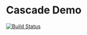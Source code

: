 # Cascade Demo

[![Build Status](https://travis-ci.org/sjohnsonaz/cascadedemo.svg?branch=master)](https://travis-ci.org/sjohnsonaz/cascadedemo)
